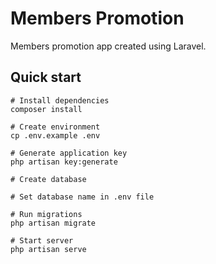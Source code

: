 # Members Promotion
Members promotion app created using Laravel.

## Quick start

```
# Install dependencies
composer install

# Create environment
cp .env.example .env

# Generate application key
php artisan key:generate

# Create database

# Set database name in .env file

# Run migrations
php artisan migrate

# Start server
php artisan serve
```
